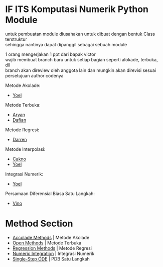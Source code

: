 # IF ITS Komputasi Numerik Python Module

untuk pembuatan module diusahakan untuk dibuat dengan bentuk Class terstruktur<br />
sehingga nantinya dapat dipanggil sebagai sebuah module<br />

1 orang mengerjakan 1 ppt dari bapak victor<br />
wajib membuat branch baru untuk setiap bagian seperti alokade, terbuka, dll<br />
branch akan direview oleh anggota lain dan mungkin akan direvisi sesuai persetujuan author codenya

Metode Akolade: 
- [Yoel](https://github.com/zemetia/)

Metode Terbuka: 
- [Aryan](https://github.com/yannnshafaw/)
- [Dafian](https://github.com/Rencist/)

Metode Regresi:
- [Darren](https://github.com/Mikask1/)

Metode Interpolasi:
- [Cakno](https://github.com/Caknoooo/)
- [Yoel](https://github.com/zemetia/)

Integrasi Numerik:
- [Yoel](https://github.com/zemetia/)

Persamaan Diferensial Biasa Satu Langkah:
- [Vino](https://github.com/mvinorian/)

# Method Section
- [Accolade Methods](/module/akolade) | Metode Akolade
- [Open Methods](/module/terbuka) | Metode Terbuka
- [Regression Methods](/module/regression) | Metode Regresi
- [Numeric Integration](/module/integrasi) | Integrasi Numerik
- [Single-Step ODE](/module/pdb_single_step) | PDB Satu Langkah
